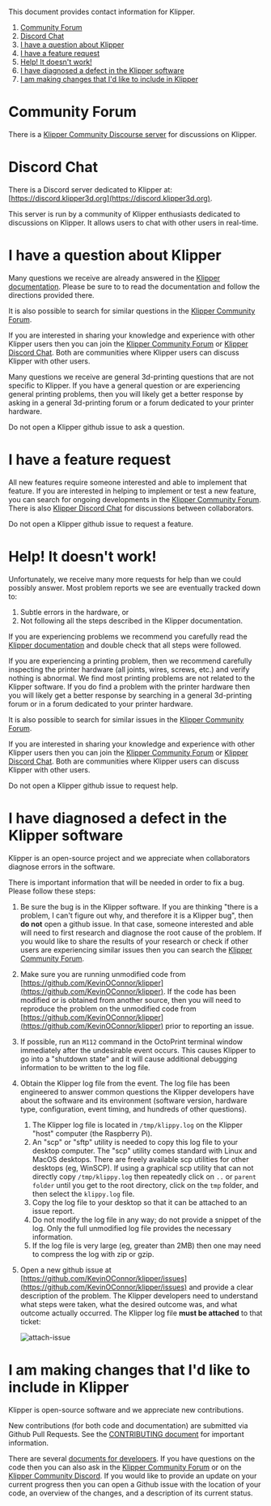 This document provides contact information for Klipper.

1. [Community Forum](#community-forum)
2. [Discord Chat](#discord-chat)
3. [I have a question about Klipper](#i-have-a-question-about-klipper)
4. [I have a feature request](#i-have-a-feature-request)
5. [Help! It doesn't work!](#help-it-doesnt-work)
6. [I have diagnosed a defect in the Klipper software](#i-have-diagnosed-a-defect-in-the-klipper-software)
7. [I am making changes that I'd like to include in Klipper](#i-am-making-changes-that-id-like-to-include-in-klipper)

# Community Forum

There is a [Klipper Community Discourse
server](https://community.klipper3d.org) for discussions on Klipper.

# Discord Chat

There is a Discord server dedicated to Klipper at:
[https://discord.klipper3d.org](https://discord.klipper3d.org).

This server is run by a community of Klipper enthusiasts dedicated to
discussions on Klipper. It allows users to chat with other users in
real-time.

# I have a question about Klipper

Many questions we receive are already answered in the [Klipper
documentation](Overview.md). Please be sure to to read the
documentation and follow the directions provided there.

It is also possible to search for similar questions in the [Klipper
Community Forum](#community-forum).

If you are interested in sharing your knowledge and experience with
other Klipper users then you can join the [Klipper Community
Forum](#community-forum) or [Klipper Discord
Chat](#discord-chat). Both are communities where Klipper users can
discuss Klipper with other users.

Many questions we receive are general 3d-printing questions that are
not specific to Klipper. If you have a general question or are
experiencing general printing problems, then you will likely get a
better response by asking in a general 3d-printing forum or a forum
dedicated to your printer hardware.

Do not open a Klipper github issue to ask a question.

# I have a feature request

All new features require someone interested and able to implement that
feature. If you are interested in helping to implement or test a new
feature, you can search for ongoing developments in the [Klipper
Community Forum](#community-forum). There is also [Klipper Discord
Chat](#discord-chat) for discussions between collaborators.

Do not open a Klipper github issue to request a feature.

# Help! It doesn't work!

Unfortunately, we receive many more requests for help than we could
possibly answer. Most problem reports we see are eventually tracked
down to:
1. Subtle errors in the hardware, or
2. Not following all the steps described in the Klipper documentation.

If you are experiencing problems we recommend you carefully read the
[Klipper documentation](Overview.md) and double check that all steps
were followed.

If you are experiencing a printing problem, then we recommend
carefully inspecting the printer hardware (all joints, wires, screws,
etc.) and verify nothing is abnormal. We find most printing problems
are not related to the Klipper software. If you do find a problem with
the printer hardware then you will likely get a better response by
searching in a general 3d-printing forum or in a forum dedicated to
your printer hardware.

It is also possible to search for similar issues in the [Klipper
Community Forum](#community-forum).

If you are interested in sharing your knowledge and experience with
other Klipper users then you can join the [Klipper Community
Forum](#community-forum) or [Klipper Discord
Chat](#discord-chat). Both are communities where Klipper users can
discuss Klipper with other users.

Do not open a Klipper github issue to request help.

# I have diagnosed a defect in the Klipper software

Klipper is an open-source project and we appreciate when collaborators
diagnose errors in the software.

There is important information that will be needed in order to fix a
bug. Please follow these steps:
1. Be sure the bug is in the Klipper software. If you are thinking
   "there is a problem, I can't figure out why, and therefore it is a
   Klipper bug", then **do not** open a github issue. In that case,
   someone interested and able will need to first research and
   diagnose the root cause of the problem. If you would like to share
   the results of your research or check if other users are
   experiencing similar issues then you can search the [Klipper
   Community Forum](#community-forum).
2. Make sure you are running unmodified code from
   [https://github.com/KevinOConnor/klipper](https://github.com/KevinOConnor/klipper).
   If the code has been modified or is obtained from another source,
   then you will need to reproduce the problem on the unmodified code
   from
   [https://github.com/KevinOConnor/klipper](https://github.com/KevinOConnor/klipper)
   prior to reporting an issue.
3. If possible, run an `M112` command in the OctoPrint terminal window
   immediately after the undesirable event occurs. This causes Klipper
   to go into a "shutdown state" and it will cause additional
   debugging information to be written to the log file.
4. Obtain the Klipper log file from the event. The log file has been
   engineered to answer common questions the Klipper developers have
   about the software and its environment (software version, hardware
   type, configuration, event timing, and hundreds of other
   questions).
   1. The Klipper log file is located in `/tmp/klippy.log` on the
      Klipper "host" computer (the Raspberry Pi).
   2. An "scp" or "sftp" utility is needed to copy this log file to
      your desktop computer. The "scp" utility comes standard with
      Linux and MacOS desktops. There are freely available scp
      utilities for other desktops (eg, WinSCP). If using a graphical
      scp utility that can not directly copy `/tmp/klippy.log` then
      repeatedly click on `..` or `parent folder` until you get to the
      root directory, click on the `tmp` folder, and then select the
      `klippy.log` file.
   3. Copy the log file to your desktop so that it can be attached to
      an issue report.
   4. Do not modify the log file in any way; do not provide a snippet
      of the log. Only the full unmodified log file provides the
      necessary information.
   5. If the log file is very large (eg, greater than 2MB) then one
      may need to compress the log with zip or gzip.
5. Open a new github issue at
   [https://github.com/KevinOConnor/klipper/issues](https://github.com/KevinOConnor/klipper/issues)
   and provide a clear description of the problem. The Klipper
   developers need to understand what steps were taken, what the
   desired outcome was, and what outcome actually occurred. The
   Klipper log file **must be attached** to that ticket:

   ![attach-issue](img/attach-issue.png)

# I am making changes that I'd like to include in Klipper

Klipper is open-source software and we appreciate new contributions.

New contributions (for both code and documentation) are submitted via
Github Pull Requests. See the [CONTRIBUTING document](CONTRIBUTING.md)
for important information.

There are several [documents for
developers](Overview.md#developer-documentation). If you have
questions on the code then you can also ask in the [Klipper Community
Forum](#community-forum) or on the [Klipper Community
Discord](#discord-chat). If you would like to provide an update on
your current progress then you can open a Github issue with the
location of your code, an overview of the changes, and a description
of its current status.
